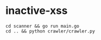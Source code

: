 <!--
 * @Author: liziwei01
 * @Date: 2023-04-10 18:32:20
 * @LastEditors: liziwei01
 * @LastEditTime: 2023-04-20 15:18:21
 * @Description: file content
-->
# inactive-xss

```
cd scanner && go run main.go
cd .. && python crawler/crawler.py
```
